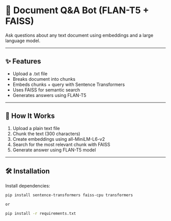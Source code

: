 # 📄 Document Q&A Bot (FLAN-T5 + FAISS)

Ask questions about any text document using embeddings and a large language model.

---

## ✨ Features

- Upload a .txt file
- Breaks document into chunks
- Embeds chunks + query with Sentence Transformers
- Uses FAISS for semantic search
- Generates answers using FLAN-T5

---

## 🧠 How It Works

1. Upload a plain text file
2. Chunk the text (300 characters)
3. Create embeddings using all-MiniLM-L6-v2
4. Search for the most relevant chunk with FAISS
5. Generate answer using FLAN-T5 model

---

## 🛠️ Installation

Install dependencies:

```bash
pip install sentence-transformers faiss-cpu transformers

or 

pip install -r requirements.txt